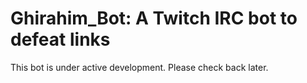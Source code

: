# Ghirahim_Bot: A Twitch IRC bot to defeat links

This bot is under active development. Please check back later.
